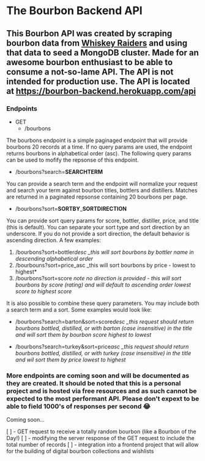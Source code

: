 # The Bourbon Backend API

## This Bourbon API was created by scraping bourbon data from [Whiskey Raiders](https://whiskeyraiders.com/archive/?sort=bourbon) and using that data to seed a MongoDB cluster. Made for an awesome bourbon enthusiast to be able to consume a not-so-lame API. The API is not intended for production use. The API is located at https://bourbon-backend.herokuapp.com/api

### Endpoints

- GET
  - /bourbons

The bourbons endpoint is a simple paginaged endpoint that will provide bourbons 20 records at a time. If no query params are used, the endpoint returns bourbons in alphabetical order (asc). The following query params can be used to mofify the repsonse of this endpoint.

- /bourbons?search=**SEARCHTERM**

You can provide a search term and the endpoint will normalize your request and search your term against bourbon titles, bottlers and distillers. Matches are returned in a paginated repsonse containing 20 bourbons per page.

- /bourbons?sort=**SORTBY**\_**SORTDIRECTION**

You can provide sort query params for score, bottler, distiller, price, and title (this is default). You can separate your sort type and sort direction by an underscore. If you do not provide a sort direction, the default behavior is ascending direction. A few examples:

1. /bourbons?sort=bottler*desc \_this will sort bourbons by bottler name in descending alphabetical order*
2. /bourbouns?sort=price_asc \_this will sort bourbons by price - lowest to highest\*
3. /bourbons?sort=score _note no direction is provided - this will sort bourbons by score (rating) and will default to ascending order lowest score to highest score_

It is also possible to combine these query parameters. You may include both a search term and a sort. Some examples would look like:

- /bourbons?search=barton&sort=score*desc \_this request should return bourbons bottled, distilled, or with barton (case insensitive) in the title and will sort them by bourbon score highest to lowest*

- /bourbons?search=turkey&sort=price*asc \_this request should return bourbons bottled, distilled, or with turkey (case insensitive) in the title and wil sort them by price lowest to highest*

### More endpoints are coming soon and will be documented as they are created. It should be noted that this is a personal project and is hosted via free resources and as such cannot be expected to the most performant API. Please don't expext to be able to field 1000's of responses per second 😂

Coming soon...

[ ] - GET request to receive a totally random bourbon (like a Bourbon of the Day!)
[ ] - modifying the server response of the GET request to include the total number of records
[ ] - integration into a frontend project that will allow for the building of digital bourbon collections and wishlists
